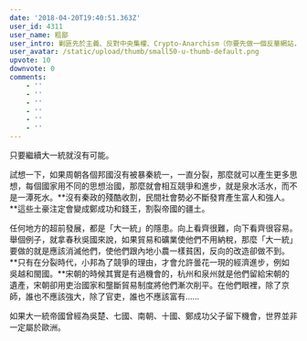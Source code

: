 ```yaml
---
date: '2018-04-20T19:40:51.363Z'
user_id: 4311
user_name: 粗鄙
user_intro: 剿匪先於主義、反對中央集權、Crypto-Anarchism（你要先做一個反華網站，然後再把它賣給共產黨）
user_avatar: /static/upload/thumb/small50-u-thumb-default.png
upvote: 10
downvote: 0
comments:
    - ''
    - ''
    - ''
    - ''
    - ''
    - ''
---
```


只要繼續大一統就沒有可能。

試想一下，如果周朝各個邦國沒有被暴秦統一，一直分裂，那麼就可以產生更多思想，每個國家用不同的思想治國，那麼就會相互競爭和進步，就是泉水活水，而不是一潭死水。**沒有秦政的殘酷收割，民間社會勢必不斷發育產生富人和強人。**這些土豪注定會變成鄭成功和錢王，割裂帝國的疆土。

任何地方的超前發展，都是「大一統」的隱患。向上看齊很難，向下看齊很容易。舉個例子，就拿春秋吳國來說，如果貿易和礦業使他們不用納稅，那麼「大一統」要做的就是應該消滅他們，使他們跟內地小農一樣貧困，反向的改造卻做不到。**只有在分裂時代，小邦為了競爭的理由，才會允許曇花一現的經濟進步，例如吳越和閩國。**宋朝的時候其實是有過機會的，杭州和泉州就是他們留給宋朝的遺產，宋朝卻用吏治國家和壟斷貿易制度將他們漸次削平。在他們眼裡，除了京師，誰也不應該強大，除了官吏，誰也不應該富有……

如果大一統帝國曾經為吳楚、七國、南朝、十國、鄭成功父子留下機會，世界並非一定屬於歐洲。
